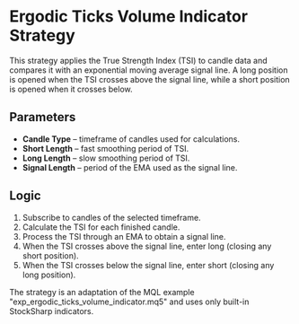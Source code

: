 # Ergodic Ticks Volume Indicator Strategy

This strategy applies the True Strength Index (TSI) to candle data and compares it with an exponential moving average signal line. A long position is opened when the TSI crosses above the signal line, while a short position is opened when it crosses below.

## Parameters

- **Candle Type** – timeframe of candles used for calculations.
- **Short Length** – fast smoothing period of TSI.
- **Long Length** – slow smoothing period of TSI.
- **Signal Length** – period of the EMA used as the signal line.

## Logic

1. Subscribe to candles of the selected timeframe.
2. Calculate the TSI for each finished candle.
3. Process the TSI through an EMA to obtain a signal line.
4. When the TSI crosses above the signal line, enter long (closing any short position).
5. When the TSI crosses below the signal line, enter short (closing any long position).

The strategy is an adaptation of the MQL example "exp_ergodic_ticks_volume_indicator.mq5" and uses only built-in StockSharp indicators.
